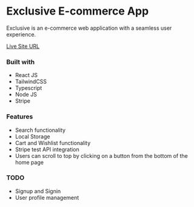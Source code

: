 # Exclusive E-commerce App

Exclusive is an e-commerce web application with a seamless user experience.

[Live Site URL](https://exclusive-ecommerce-app.netlify.app)


### Built with

- React JS
- TailwindCSS
- Typescript
- Node JS
- Stripe

### Features

- Search functionality
- Local Storage
- Cart and Wishlist functionality
- Stripe test API integration
- Users can scroll to top by clicking on a button from the bottom of the home page

### TODO
- Signup and Signin 
- User profile management

